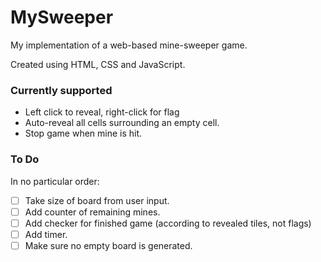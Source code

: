 # MySweeper
My implementation of a web-based mine-sweeper game.

Created using HTML, CSS and JavaScript.

### Currently supported

- Left click to reveal, right-click for flag
- Auto-reveal all cells surrounding an empty cell.
- Stop game when mine is hit.

### To Do
In no particular order:
- [ ] Take size of board from user input.
- [ ] Add counter of remaining mines.
- [ ] Add checker for finished game (according to revealed tiles, not flags)
- [ ] Add timer.
- [ ] Make sure no empty board is generated.

